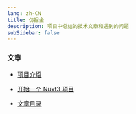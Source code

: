 ```yaml
---
lang: zh-CN
title: 仿掘金
description: 项目中总结的技术文章和遇到的问题
subSidebar: false
---
```


### 文章

- [项目介绍](./项目介绍.md)

- [开始一个 Nuxt3 项目](./开始一个Nuxt3项目.md)

- [文章目录](./文章目录.md)
